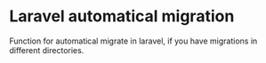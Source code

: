 Laravel automatical migration
=============================

Function for automatical migrate in laravel, if you have migrations in different directories.

